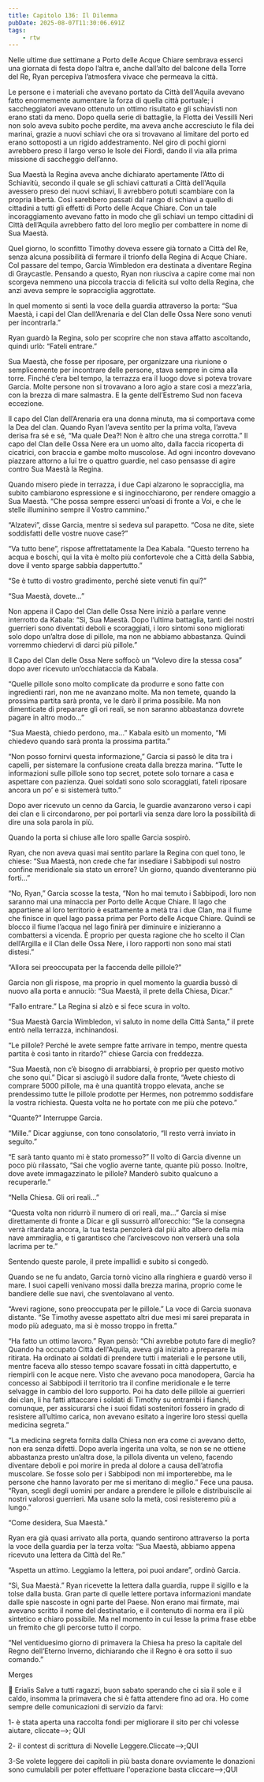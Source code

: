 ```yaml
---
title: Capitolo 136: Il Dilemma
pubDate: 2025-08-07T11:30:06.691Z
tags:
    - rtw
---
```







Nelle ultime due settimane a Porto delle Acque Chiare sembrava esserci una giornata di festa dopo l’altra e, anche dall’alto del balcone della Torre del Re, Ryan percepiva l’atmosfera vivace che permeava la città.


Le persone e i materiali che avevano portato da Città dell'Aquila avevano fatto enormemente aumentare la forza di quella città portuale; i saccheggiatori avevano ottenuto un ottimo risultato e gli schiavisti non erano stati da meno. Dopo quella serie di battaglie, la Flotta dei Vessilli Neri non solo aveva subito poche perdite, ma aveva anche accresciuto le fila dei marinai, grazie a nuovi schiavi che ora si trovavano al limitare del porto ed erano sottoposti a un rigido addestramento. Nel giro di pochi giorni avrebbero preso il largo verso le Isole dei Fiordi, dando il via alla prima missione di saccheggio dell’anno.


Sua Maestà la Regina aveva anche dichiarato apertamente l’Atto di Schiavitù, secondo il quale se gli schiavi catturati a Città dell'Aquila avessero preso dei nuovi schiavi, li avrebbero potuti scambiare con la propria libertà. Così sarebbero passati dal rango di schiavi a quello di cittadini a tutti gli effetti di Porto delle Acque Chiare. Con un tale incoraggiamento avevano fatto in modo che gli schiavi un tempo cittadini di Città dell’Aquila avrebbero fatto del loro meglio per combattere in nome di Sua Maestà.


Quel giorno, lo sconfitto Timothy doveva essere già tornato a Città del Re, senza alcuna possibilità di fermare il trionfo della Regina di Acque Chiare. Col passare del tempo, Garcia Wimbledon era destinata a diventare Regina di Graycastle. Pensando a questo, Ryan non riusciva a capire come mai non scorgeva nemmeno una piccola traccia di felicità sul volto della Regina, che anzi aveva sempre le sopracciglia aggrottate.


In quel momento si sentì la voce della guardia attraverso la porta: “Sua Maestà, i capi del Clan dell’Arenaria e del Clan delle Ossa Nere sono venuti per incontrarla.”


Ryan guardò la Regina, solo per scoprire che non stava affatto ascoltando, quindi urlò: “Fateli entrare.”


Sua Maestà, che fosse per riposare, per organizzare una riunione o semplicemente per incontrare delle persone, stava sempre in cima alla torre. Finché c’era bel tempo, la terrazza era il luogo dove si poteva trovare Garcia. Molte persone non si trovavano a loro agio a stare così a mezz’aria, con la brezza di mare salmastra. E la gente dell’Estremo Sud non faceva eccezione.


Il capo del Clan dell’Arenaria era una donna minuta, ma si comportava come la Dea del clan. Quando Ryan l’aveva sentito per la prima volta, l’aveva derisa fra sé e sé, “Ma quale Dea?! Non è altro che una strega corrotta.”  Il capo del Clan delle Ossa Nere era un uomo alto, dalla faccia ricoperta di cicatrici, con braccia e gambe molto muscolose. Ad ogni incontro dovevano piazzare attorno a lui tre o quattro guardie, nel caso pensasse di agire contro Sua Maestà la Regina.


Quando misero piede in terrazza, i due Capi alzarono le sopracciglia, ma subito cambiarono espressione e si inginocchiarono, per rendere omaggio a Sua Maestà. “Che possa sempre esserci un’oasi di fronte a Voi, e che le stelle illuminino sempre il Vostro cammino.”


“Alzatevi”, disse Garcia, mentre si sedeva sul parapetto. “Cosa ne dite, siete soddisfatti delle vostre nuove case?”


“Va tutto bene”, rispose affrettatamente la Dea Kabala. “Questo terreno ha acqua e boschi, qui la vita è molto più confortevole che a Città della Sabbia, dove il vento sparge sabbia dappertutto.”


“Se è tutto di vostro gradimento, perché siete venuti fin qui?”


“Sua Maestà, dovete…”


Non appena il Capo del Clan delle Ossa Nere iniziò a parlare venne interrotto da Kabala: “Sì, Sua Maestà. Dopo l’ultima battaglia, tanti dei nostri guerrieri sono diventati deboli e scoraggiati, i loro sintomi sono migliorati solo dopo un’altra dose di pillole, ma non ne abbiamo abbastanza. Quindi vorremmo chiedervi di darci più pillole.”


Il Capo del Clan delle Ossa Nere soffocò un “Volevo dire la stessa cosa” dopo aver ricevuto un’occhiataccia da Kabala.


“Quelle pillole sono molto complicate da produrre e sono fatte con ingredienti rari, non me ne avanzano molte. Ma non temete, quando la prossima partita sarà pronta, ve le darò il prima possibile. Ma non dimenticate di preparare gli ori reali, se non saranno abbastanza dovrete pagare in altro modo…”


“Sua Maestà, chiedo perdono, ma…” Kabala esitò un momento, “Mi chiedevo quando sarà pronta la prossima partita.”


“Non posso fornirvi questa informazione,” Garcia si passò le dita tra i capelli, per sistemare la confusione creata dalla brezza marina. “Tutte le informazioni sulle pillole sono top secret, potete solo tornare a casa e aspettare con pazienza. Quei soldati sono solo scoraggiati, fateli riposare ancora un po’ e si sistemerà tutto.”


Dopo aver ricevuto un cenno da Garcia, le guardie avanzarono verso i capi dei clan e li circondarono, per poi portarli via senza dare loro la possibilità di dire una sola parola in più.


Quando la porta si chiuse alle loro spalle Garcia sospirò.


Ryan, che non aveva quasi mai sentito parlare la Regina con quel tono, le chiese: “Sua Maestà, non crede che far insediare i Sabbipodi sul nostro confine meridionale sia stato un errore? Un giorno, quando diventeranno più forti…”


“No, Ryan,” Garcia scosse la testa, “Non ho mai temuto i Sabbipodi, loro non saranno mai una minaccia per Porto delle Acque Chiare. Il lago che appartiene al loro territorio è esattamente a metà tra i due Clan, ma il fiume che finisce in quel lago passa prima per Porto delle Acque Chiare. Quindi se blocco il fiume l’acqua nel lago finirà per diminuire e inizieranno a combattersi a vicenda. È proprio per questa ragione che ho scelto il Clan dell’Argilla e il Clan delle Ossa Nere, i loro rapporti non sono mai stati distesi.”


“Allora sei preoccupata per la faccenda delle pillole?”


Garcia non gli rispose, ma proprio in quel momento la guardia bussò di nuovo alla porta e annuciò: “Sua Maestà, il prete della Chiesa, Dicar.”


“Fallo entrare.” La Regina si alzò e si fece scura in volto.


“Sua Maestà Garcia Wimbledon, vi saluto in nome della Città Santa,” il prete entrò nella terrazza, inchinandosi.


“Le pillole? Perché le avete sempre fatte arrivare in tempo, mentre questa partita è così tanto in ritardo?” chiese Garcia con freddezza.


“Sua Maestà, non c’è bisogno di arrabbiarsi, è proprio per questo motivo che sono qui.” Dicar si asciugò il sudore dalla fronte, “Avete chiesto di comprare 5000 pillole, ma è una quantità troppo elevata, anche se prendessimo tutte le pillole prodotte per Hermes, non potremmo soddisfare la vostra richiesta. Questa volta ne ho portate con me più che potevo.”


“Quante?” Interruppe Garcia.


“Mille.” Dicar aggiunse, con tono consolatorio, “Il resto verrà inviato in seguito.”


“E sarà tanto quanto mi è stato promesso?” Il volto di Garcia divenne un poco più rilassato, “Sai che voglio averne tante, quante più posso. Inoltre, dove avete immagazzinato le pillole? Manderò subito qualcuno a recuperarle.”


“Nella Chiesa. Gli ori reali…”


“Questa volta non ridurrò il numero di ori reali, ma…” Garcia si mise direttamente di fronte a  Dicar e gli sussurrò all’orecchio: “Se la consegna verrà ritardata ancora, la tua testa penzolerà dal più alto albero della mia nave ammiraglia, e ti garantisco che l’arcivescovo non verserà una sola lacrima per te.”


Sentendo queste parole, il prete impallidì e subito si congedò.


Quando se ne fu andato, Garcia tornò vicino alla ringhiera e guardò verso il mare. I suoi capelli venivano mossi dalla brezza marina, proprio come le bandiere delle sue navi, che sventolavano al vento.


“Avevi ragione, sono preoccupata per le pillole.” La voce di Garcia suonava distante. “Se Timothy avesse aspettato altri due mesi mi sarei preparata in modo più adeguato, ma si è mosso troppo in fretta.”


“Ha fatto un ottimo lavoro.” Ryan pensò: “Chi avrebbe potuto fare di meglio? Quando ha occupato Città dell'Aquila, aveva già iniziato a preparare la ritirata. Ha ordinato ai soldati di prendere tutti i materiali e le persone utili, mentre faceva allo stesso tempo scavare fossati in città dappertutto, e riempirli con le acque nere. Visto che avevano poca manodopera, Garcia ha concesso ai Sabbipodi il territorio tra il confine meridionale e le terre selvagge in cambio del loro supporto. Poi ha dato delle pillole ai guerrieri dei clan, li ha fatti attaccare i soldati di Timothy su entrambi i fianchi, comunque, per assicurarsi che i suoi fidati sostenitori fossero in grado di resistere all’ultimo carica, non avevano esitato a ingerire loro stessi quella medicina segreta.”


“La medicina segreta fornita dalla Chiesa non era come ci avevano detto, non era senza difetti. Dopo averla ingerita una volta, se non se ne ottiene abbastanza presto un’altra dose, la pillola diventa un veleno, facendo diventare deboli e poi morire in preda al dolore a causa dell’atrofia muscolare. Se fosse solo per i Sabbipodi non mi importerebbe, ma le persone che hanno lavorato per me si meritano di meglio.” Fece una pausa. “Ryan, scegli degli uomini per andare a prendere le pillole e distribuiscile ai nostri valorosi guerrieri. Ma usane solo la metà, così resisteremo più a lungo.”


“Come desidera, Sua Maestà.”


Ryan era già quasi arrivato alla porta, quando sentirono attraverso la porta la voce della guardia per la terza volta: “Sua Maestà, abbiamo appena ricevuto una lettera da Città del Re.”


“Aspetta un attimo. Leggiamo la lettera, poi puoi andare”, ordinò Garcia.


“Sì, Sua Maestà.” Ryan ricevette la lettera dalla guardia, ruppe il sigillo e la tolse dalla busta. Gran parte di quelle lettere portava informazioni mandate dalle spie nascoste in ogni parte del Paese. Non erano mai firmate, mai avevano scritto il nome del destinatario, e il contenuto di norma era il più sintetico e chiaro possibile. Ma nel momento in cui lesse la prima frase ebbe un fremito che gli percorse tutto il corpo.


“Nel ventiduesimo giorno di primavera la Chiesa ha preso la capitale del Regno dell’Eterno Inverno, dichiarando che il Regno è ora sotto il suo comando.”


Merges






💬 Erialis Salve a tutti ragazzi, buon sabato sperando che ci sia il sole e il caldo, insomma la primavera che si è fatta attendere fino ad ora. Ho come sempre delle comunicazioni di servizio da farvi:


1-  è stata aperta una raccolta fondi per migliorare il sito per chi volesse aiutare, cliccate-->; QUI


2- il contest di scrittura di Novelle Leggere.Cliccate-->;QUI


3-Se volete leggere dei capitoli in più basta donare ovviamente le donazioni sono cumulabili per poter effettuare l'operazione basta cliccare-->;QUI 
                                


                                



